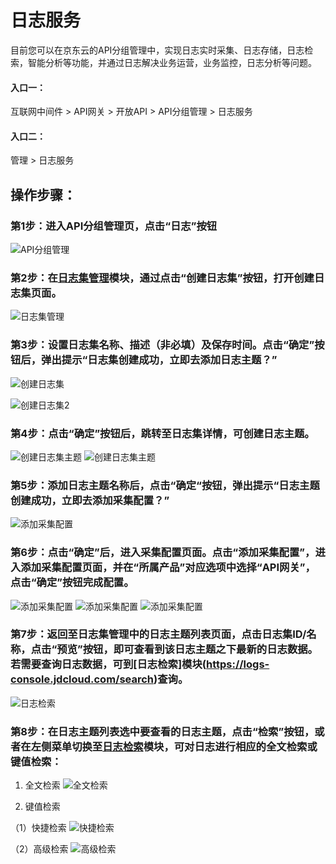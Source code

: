 # 日志服务

目前您可以在京东云的API分组管理中，实现日志实时采集、日志存储，日志检索，智能分析等功能，并通过日志解决业务运营，业务监控，日志分析等问题。

#### 入口一：

互联网中间件 > API网关 > 开放API > API分组管理 > 日志服务

#### 入口二：

管理 > 日志服务



##  操作步骤：
###  第1步：进入API分组管理页，点击“日志”按钮

 ![API分组管理](../../../../../image/Internet-Middleware/API-Gateway/Log_Service_APIGroupList.png)


###  第2步：在[日志集管理](https://logs-console.jdcloud.com/logset/list)模块，通过点击“创建日志集”按钮，打开创建日志集页面。

 ![日志集管理](../../../../../image/Internet-Middleware/API-Gateway/Log_Service_logset1.png)
 

###  第3步：设置日志集名称、描述（非必填）及保存时间。点击“确定”按钮后，弹出提示“日志集创建成功，立即去添加日志主题？”

![创建日志集](../../../../../image/Internet-Middleware/API-Gateway/Log_Service_logset2.png)

![创建日志集2](../../../../../image/Internet-Middleware/API-Gateway/Log_Service_logset3.png)

###  第4步：点击“确定”按钮后，跳转至日志集详情，可创建日志主题。

![创建日志集主题](../../../../../image/Internet-Middleware/API-Gateway/Log_Service_logset_theme1.png)
![创建日志集主题](../../../../../image/Internet-Middleware/API-Gateway/Log_Service_logset_theme2.png)

###  第5步：添加日志主题名称后，点击“确定“按钮，弹出提示“日志主题创建成功，立即去添加采集配置？”
![添加采集配置](../../../../../image/Internet-Middleware/API-Gateway/Log_Service_logset_config1.png)

###  第6步：点击“确定”后，进入采集配置页面。点击“添加采集配置”，进入添加采集配置页面，并在“所属产品”对应选项中选择“API网关”，点击“确定”按钮完成配置。
![添加采集配置](../../../../../image/Internet-Middleware/API-Gateway/Log_Service_logset_config2.png)
![添加采集配置](../../../../../image/Internet-Middleware/API-Gateway/Log_Service_logset_config3.png)
![添加采集配置](../../../../../image/Internet-Middleware/API-Gateway/Log_Service_logset_config4.png)

###  第7步：返回至日志集管理中的日志主题列表页面，点击日志集ID/名称，点击“预览”按钮，即可查看到该日志主题之下最新的日志数据。若需要查询日志数据，可到[日志检索]模块(https://logs-console.jdcloud.com/search)查询。
![日志检索](../../../../../image/Internet-Middleware/API-Gateway/Log_Service_logset_preview.png)

###  第8步：在日志主题列表选中要查看的日志主题，点击“检索”按钮，或者在左侧菜单切换至[日志检索](https://logs-console.jdcloud.com/search)模块，可对日志进行相应的全文检索或键值检索：
1. 全文检索
![全文检索](../../../../../image/Internet-Middleware/API-Gateway/Log_Service_logset_retrieval_1.png)

2. 键值检索

（1）快捷检索
![快捷检索](../../../../../image/Internet-Middleware/API-Gateway/Log_Service_logset_retrieval_2.png)

（2）高级检索
![高级检索](../../../../../image/Internet-Middleware/API-Gateway/Log_Service_logset_retrieval_3.png)


